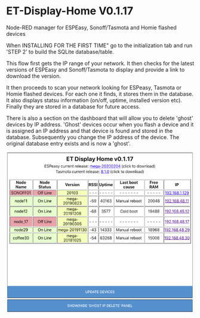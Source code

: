 # ET-Display-Home V0.1.17
Node-RED manager for ESPEasy, Sonoff/Tasmota and Homie flashed devices 

When INSTALLING FOR THE FIRST TIME" go to the initialization tab and run 'STEP 2' to build the SQLite database/table.

This flow first gets the IP range of your network. It then checks for the latest versions of ESPEasy and Sonoff/Tasmota to display and provide a link to download the version.

It then proceeds to scan your network looking for ESPeasy, Tasmota or Homie flashed devices. For each one it finds, it stores them in the database. It also displays statsu information (on/off, uptime, installed version etc). Finally they are stored in a database for future access.

There is also a section on the dashboard that will allow you to delete 'ghost' devices by IP address. 'Ghost' devices occur when you flash a device and it is assigned an IP address and that device is found and stored in the database. Subsequently you change the IP address of the device. The original database entry exists and is now a 'ghost'.

![Image description](https://github.com/juggledad/ET-Display-Home/blob/master/ET_Display_Home.png)
